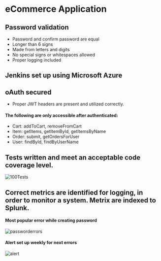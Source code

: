 # eCommerce Application

## Password validation 
- Password and confirm password are equal
- Longer than 6 signs
- Made from letters and digits 
- No special signs or whitespaces allowed
- Proper logging included

## Jenkins set up using Microsoft Azure

## oAuth secured 
- Proper JWT headers are present and utilized correctly.

#### The following are only accessible after authenticated:
- Cart: addToCart, removeFromCart
- Item: getItems, getItemById, getItemsByName
- Order: submit, getOrdersForUser
- User: findById, findByUserName

## Tests written and meet an acceptable code coverage level.
![100Tests](https://user-images.githubusercontent.com/44946000/73930835-83863280-48d7-11ea-9b4f-16e426648484.png)

## Correct metrics are identified for logging, in order to monitor a system. Metrix are indexed to Splunk.

#### Most popular error while creating password 
![passworderrors](https://user-images.githubusercontent.com/44946000/73931626-e62bfe00-48d8-11ea-9723-ba7b4786fc67.jpg)

#### Alert set up weekly for next errors 
![alert](https://user-images.githubusercontent.com/44946000/73931886-6bafae00-48d9-11ea-8c33-3dfd9061e88d.jpg)

